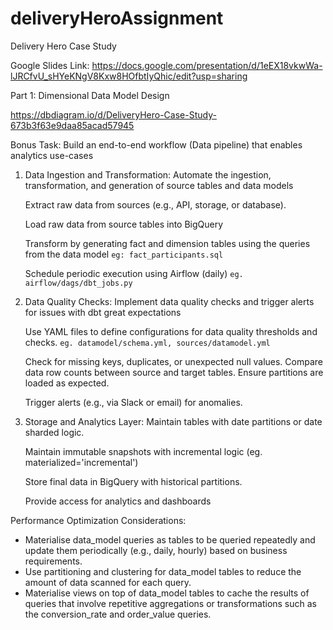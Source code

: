 # deliveryHeroAssignment
Delivery Hero Case Study

Google Slides Link: https://docs.google.com/presentation/d/1eEX18vkwWa-lJRCfvU_sHYeKNgV8Kxw8HOfbtIyQhic/edit?usp=sharing

Part 1: Dimensional Data Model Design

https://dbdiagram.io/d/DeliveryHero-Case-Study-673b3f63e9daa85acad57945

Bonus Task: Build an end-to-end workflow (Data pipeline) that enables analytics use-cases

1. Data Ingestion and Transformation: Automate the ingestion, transformation, and generation of source tables and data models

    Extract raw data from sources (e.g., API, storage, or database).
  
    Load raw data from source tables into BigQuery
  
    Transform by generating fact and dimension tables using the queries from the data model `eg: fact_participants.sql`
  
    Schedule periodic execution using Airflow (daily) `eg. airflow/dags/dbt_jobs.py`

2. Data Quality Checks: Implement data quality checks and trigger alerts for issues with dbt great expectations

    Use YAML files to define configurations for data quality thresholds and checks. `eg. datamodel/schema.yml, sources/datamodel.yml`
  
    Check for missing keys, duplicates, or unexpected null values.
    Compare data row counts between source and target tables.
    Ensure partitions are loaded as expected.

    Trigger alerts (e.g., via Slack or email) for anomalies.

3. Storage and Analytics Layer: Maintain tables with date partitions or date sharded logic.

    Maintain immutable snapshots with incremental logic (eg. materialized='incremental')
  
    Store final data in BigQuery with historical partitions.
  
    Provide access for analytics and dashboards

Performance Optimization Considerations:
- Materialise data_model queries as tables to be queried repeatedly and update them periodically (e.g., daily, hourly) based on business requirements.
- Use partitioning and clustering for data_model tables to reduce the amount of data scanned for each query.
- Materialise views on top of data_model tables to cache the results of queries that involve repetitive aggregations or transformations such as the conversion_rate and order_value queries.
